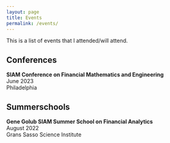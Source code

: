 ```yaml
---
layout: page
title: Events
permalink: /events/
---
```

This is a list of events that I attended/will attend.

## Conferences
**SIAM Conference on Financial Mathematics and Engineering** \
June 2023 \
Philadelphia

## Summerschools
**Gene Golub SIAM Summer School on Financial Analytics** \
August 2022 \
Grans Sasso Science Institute
